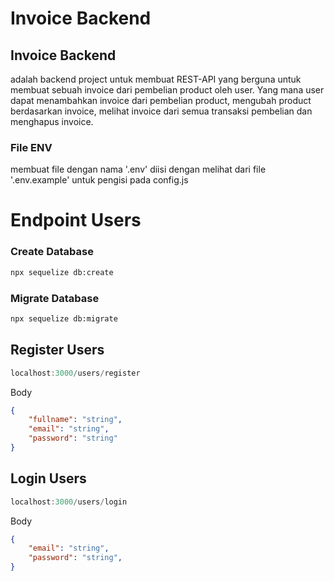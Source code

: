 # Invoice Backend

## Invoice Backend
adalah backend project untuk membuat REST-API yang berguna untuk membuat sebuah invoice dari pembelian product oleh user. Yang mana user dapat menambahkan invoice dari pembelian product, mengubah product berdasarkan invoice, melihat invoice dari semua transaksi pembelian dan menghapus invoice.

### File ENV
membuat file dengan nama '.env' diisi dengan melihat dari file '.env.example' untuk pengisi pada config.js

# Endpoint Users

### Create Database
```cmd
npx sequelize db:create
```

### Migrate Database
```cmd
npx sequelize db:migrate
```

## Register Users
```js
localhost:3000/users/register
```

Body
```json
{
    "fullname": "string",
    "email": "string",
    "password": "string"
}
```

## Login Users
```js
localhost:3000/users/login
```

Body
```json
{
    "email": "string",
    "password": "string",
}
```